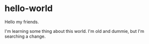 # hello-world

Hello my friends.

I'm learning some thing about this world. 
I'm old and dummie, but I'm searching a change. 
